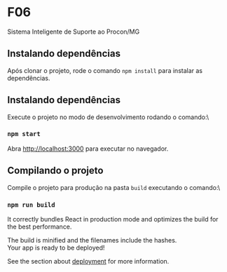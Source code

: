 # F06
Sistema Inteligente de Suporte ao Procon/MG

## Instalando dependências

Após clonar o projeto, rode o comando `npm install` para instalar as dependências.

## Instalando dependências

Execute o projeto no modo de desenvolvimento rodando o comando:\
### `npm start`

Abra [http://localhost:3000](http://localhost:3000) para executar no navegador.

## Compilando o projeto

Compile o projeto para produção na pasta `build` executando o comando:\
### `npm run build`

It correctly bundles React in production mode and optimizes the build for the best performance.

The build is minified and the filenames include the hashes.\
Your app is ready to be deployed!

See the section about [deployment](https://facebook.github.io/create-react-app/docs/deployment) for more information.

